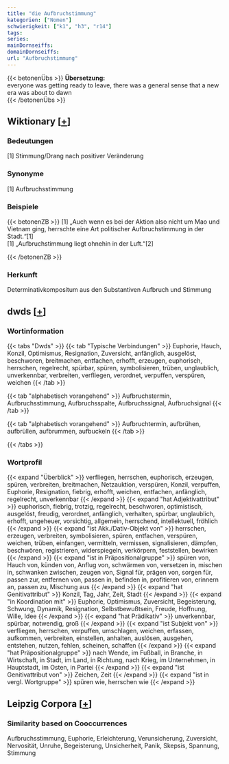 ```yaml
---
title: "die Aufbruchstimmung"
kategorien: ["Nomen"]
schwierigkeit: ["k1", "h3", "r14"]
tags:
series:
mainDornseiffs:
domainDornseiffs:
url: "Aufbruchstimmung"
---
```


{{< betonenÜbs >}}
**Übersetzung:**  
everyone was getting ready to leave, there was a general sense that a new era was about to dawn  
{{< /betonenÜbs >}}

## Wiktionary [[+](https://de.wiktionary.org/wiki/Aufbruchstimmung)]

### Bedeutungen
[1] Stimmung/Drang nach positiver Veränderung  

### Synonyme
[1] Aufbruchsstimmung  

### Beispiele
{{< betonenZB >}}
[1] „Auch wenn es bei der Aktion also nicht um Mao und Vietnam ging, herrschte eine Art politischer Aufbruchstimmung in der Stadt.“[1]  
[1] „Aufbruchstimmung liegt ohnehin in der Luft.“[2]  

{{< /betonenZB >}}
### Herkunft
Determinativkompositum aus den Substantiven Aufbruch und Stimmung  



## dwds [[+](https://www.dwds.de/wb/Aufbruchstimmung)]

### Wortinformation
{{< tabs "Dwds" >}}
{{< tab "Typische Verbindungen" >}}
Euphorie, Hauch, Konzil, Optimismus, Resignation, Zuversicht, anfänglich, ausgelöst, beschworen, breitmachen, entfachen, erhofft, erzeugen, euphorisch, herrschen, regelrecht, spürbar, spüren, symbolisieren, trüben, unglaublich, unverkennbar, verbreiten, verfliegen, verordnet, verpuffen, verspüren, weichen
{{< /tab >}}

{{< tab "alphabetisch vorangehend" >}}
Aufbruchstermin, Aufbruchsstimmung, Aufbruchsspalte, Aufbruchssignal, Aufbruchsignal
{{< /tab >}}

{{< tab "alphabetisch vorangehend" >}}
Aufbruchtermin, aufbrühen, aufbrüllen, aufbrummen, aufbuckeln
{{< /tab >}}

{{< /tabs >}}

### Wortprofil
{{< expand "Überblick" >}} verfliegen, herrschen, euphorisch, erzeugen, spüren, verbreiten, breitmachen, Netzauktion, verspüren, Konzil, verpuffen, Euphorie, Resignation, fiebrig, erhofft, weichen, entfachen, anfänglich, regelrecht, unverkennbar {{< /expand >}}
{{< expand "hat Adjektivattribut" >}} euphorisch, fiebrig, trotzig, regelrecht, beschworen, optimistisch, ausgelöst, freudig, verordnet, anfänglich, verhalten, spürbar, unglaublich, erhofft, ungeheuer, vorsichtig, allgemein, herrschend, intellektuell, fröhlich {{< /expand >}}
{{< expand "ist Akk./Dativ-Objekt von" >}} herrschen, erzeugen, verbreiten, symbolisieren, spüren, entfachen, verspüren, weichen, trüben, einfangen, vermitteln, vermissen, signalisieren, dämpfen, beschwören, registrieren, widerspiegeln, verkörpern, feststellen, bewirken {{< /expand >}}
{{< expand "ist in Präpositionalgruppe" >}} spüren von, Hauch von, künden von, Anflug von, schwärmen von, versetzen in, mischen in, schwanken zwischen, zeugen von, Signal für, prägen von, sorgen für, passen zur, entfernen von, passen in, befinden in, profitieren von, erinnern an, passen zu, Mischung aus {{< /expand >}}
{{< expand "hat Genitivattribut" >}} Konzil, Tag, Jahr, Zeit, Stadt {{< /expand >}}
{{< expand "in Koordination mit" >}} Euphorie, Optimismus, Zuversicht, Begeisterung, Schwung, Dynamik, Resignation, Selbstbewußtsein, Freude, Hoffnung, Wille, Idee {{< /expand >}}
{{< expand "hat Prädikativ" >}} unverkennbar, spürbar, notwendig, groß {{< /expand >}}
{{< expand "ist Subjekt von" >}} verfliegen, herrschen, verpuffen, umschlagen, weichen, erfassen, aufkommen, verbreiten, einstellen, anhalten, auslösen, ausgehen, entstehen, nutzen, fehlen, scheinen, schaffen {{< /expand >}}
{{< expand "hat Präpositionalgruppe" >}} nach Wende, im Fußball, in Branche, in Wirtschaft, in Stadt, im Land, in Richtung, nach Krieg, im Unternehmen, in Hauptstadt, im Osten, in Partei {{< /expand >}}
{{< expand "ist Genitivattribut von" >}} Zeichen, Zeit {{< /expand >}}
{{< expand "ist in vergl. Wortgruppe" >}} spüren wie, herrschen wie {{< /expand >}}

## Leipzig Corpora [[+](https://corpora.uni-leipzig.de/en/res?word=Aufbruchstimmung&corpusId=deu_newscrawl-public_2018)]


### Similarity based on Cooccurrences
Aufbruchsstimmung, Euphorie, Erleichterung, Verunsicherung, Zuversicht, Nervosität, Unruhe, Begeisterung, Unsicherheit, Panik, Skepsis, Spannung, Stimmung

